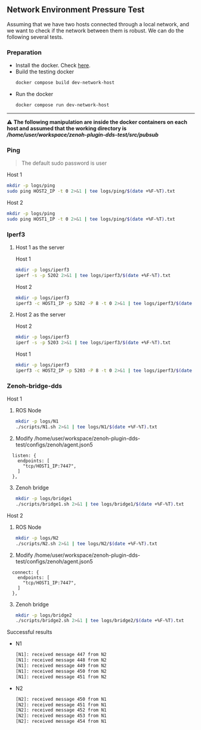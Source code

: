 ## Network Environment Pressure Test

Assuming that we have two hosts connected through a local network,
and we want to check if the network between them is robust.
We can do the following several tests.


### Preparation

- Install the docker. Check [here](https://github.com/yuanyuyuan/zenoh-plugin-dds-test/#build-the-image).
- Build the testing docker
    ```bash
    docker compose build dev-network-host
    ```
- Run the docker
    ```bash
    docker compose run dev-network-host
    ```
---

:warning: **The following manipulation are inside the docker containers on each host and assumed that the working directory is _/home/user/workspace/zenoh-plugin-dds-test/src/pubsub_**


### Ping

> The default sudo password is user

Host 1

```bash
mkdir -p logs/ping
sudo ping HOST2_IP -t 0 2>&1 | tee logs/ping/$(date +%F-%T).txt
```

Host 2

```bash
mkdir -p logs/ping
sudo ping HOST1_IP -t 0 2>&1 | tee logs/ping/$(date +%F-%T).txt
```

### Iperf3

1. Host 1 as the server

    Host 1

    ```bash
    mkdir -p logs/iperf3
    iperf -s -p 5202 2>&1 | tee logs/iperf3/$(date +%F-%T).txt
    ```

    Host 2

    ```bash
    mkdir -p logs/iperf3
    iperf3 -c HOST1_IP -p 5202 -P 8 -t 0 2>&1 | tee logs/iperf3/$(date +%F-%T).txt
    ```

2. Host 2 as the server

    Host 2

    ```bash
    mkdir -p logs/iperf3
    iperf -s -p 5203 2>&1 | tee logs/iperf3/$(date +%F-%T).txt
    ```

    Host 1

    ```bash
    mkdir -p logs/iperf3
    iperf3 -c HOST2_IP -p 5203 -P 8 -t 0 2>&1 | tee logs/iperf3/$(date +%F-%T).txt
    ```

### Zenoh-bridge-dds

Host 1

1. ROS Node

    ```bash
    mkdir -p logs/N1
    ./scripts/N1.sh 2>&1 | tee logs/N1/$(date +%F-%T).txt
    ```

2. Modify /home/user/workspace/zenoh-plugin-dds-test/configs/zenoh/agent.json5

```json5
  listen: {
    endpoints: [
      "tcp/HOST1_IP:7447",
    ]
  },
```

3. Zenoh bridge

    ```bash
    mkdir -p logs/bridge1
    ./scripts/bridge1.sh 2>&1 | tee logs/bridge1/$(date +%F-%T).txt
    ```

Host 2

1. ROS Node

    ```bash
    mkdir -p logs/N2
    ./scripts/N2.sh 2>&1 | tee logs/N2/$(date +%F-%T).txt
    ```

2. Modify /home/user/workspace/zenoh-plugin-dds-test/configs/zenoh/agent.json5

```json5
  connect: {
    endpoints: [
      "tcp/HOST1_IP:7447",
    ]
  },
```

3. Zenoh bridge

    ```bash
    mkdir -p logs/bridge2
    ./scripts/bridge2.sh 2>&1 | tee logs/bridge2/$(date +%F-%T).txt
    ```

Successful results

- N1

    ```bash
    [N1]: received message 447 from N2
    [N1]: received message 448 from N2
    [N1]: received message 449 from N2
    [N1]: received message 450 from N2
    [N1]: received message 451 from N2
    ```

- N2

    ```bash
    [N2]: received message 450 from N1
    [N2]: received message 451 from N1
    [N2]: received message 452 from N1
    [N2]: received message 453 from N1
    [N2]: received message 454 from N1
    ```

